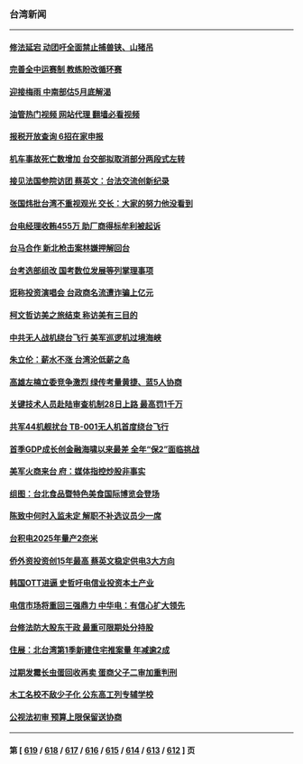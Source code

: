 ### 台湾新闻
---
#### [修法延宕 动团吁全面禁止捕兽铗、山猪吊](../../pages/ncid1349361/n13983911.md?04290045) 
#### [完善全中运赛制 教练盼改循环赛](../../pages/ncid1349361/n13983906.md?04290045) 
#### [迎接梅雨 中南部估5月底解渴](../../pages/ncid1349361/n13983904.md?04290045) 
#### [油管热门视频 网站代理 翻墙必看视频](http://138.2.39.72:81/youtube.html?epic-marker?04290045)
#### [报税开放查询 6招在家申报](../../pages/ncid1349361/n13983902.md?04290045) 
#### [机车事故死亡数增加 台交部拟取消部分两段式左转](../../pages/ncid1349361/n13983876.md?04290045) 
#### [接见法国参院访团 蔡英文：台法交流创新纪录](../../pages/ncid1349361/n13983872.md?04290045) 
#### [张国炜批台湾不重视观光 交长：大家的努力他没看到](../../pages/ncid1349361/n13983880.md?04290045) 
#### [台电经理收贿455万 助厂商得标牟利被起诉](../../pages/ncid1349361/n13983883.md?04290045) 
#### [台马合作 新北枪击案林嫌押解回台](../../pages/ncid1349361/n13983884.md?04290045) 
#### [台考选部组改 国考数位发展等列掌理事项](../../pages/ncid1349361/n13983878.md?04290045) 
#### [诳称投资演唱会 台政商名流遭诈骗上亿元](../../pages/ncid1349361/n13983889.md?04290045) 
#### [柯文哲访美之旅结束 称访美有三目的](../../pages/ncid1349361/n13983892.md?04290045) 
#### [中共无人战机绕台飞行 美军巡逻机过境海峡](../../pages/ncid1349361/n13983779.md?04290045) 
#### [朱立伦：薪水不涨 台湾沦低薪之岛](../../pages/ncid1349361/n13983866.md?04290045) 
#### [高雄左楠立委竞争激烈 绿传考量黄捷、蓝5人协商](../../pages/ncid1349361/n13983867.md?04290045) 
#### [关键技术人员赴陆审查机制28日上路 最高罚1千万](../../pages/ncid1349361/n13983835.md?04290045) 
#### [共军44机舰扰台 TB-001无人机首度绕台飞行](../../pages/ncid1349361/n13983805.md?04290045) 
#### [首季GDP成长创金融海啸以来最差 全年“保2”面临挑战](../../pages/ncid1349361/n13983803.md?04290045) 
#### [美军火商来台 府：媒体指控炒股非事实](../../pages/ncid1349361/n13983810.md?04290045) 
#### [组图：台北食品暨特色美食国际博览会登场](../../pages/ncid1349361/n13983628.md?04290045) 
#### [陈致中何时入监未定 解职不补选议员少一席](../../pages/ncid1349361/n13982878.md?04290045) 
#### [台积电2025年量产2奈米](../../pages/ncid1349361/n13982912.md?04290045) 
#### [侨外资投资创15年最高 蔡英文稳定供电3大方向](../../pages/ncid1349361/n13982938.md?04290045) 
#### [韩国OTT进逼 史哲吁电信业投资本土产业](../../pages/ncid1349361/n13982916.md?04290045) 
#### [电信市场将重回三强鼎力 中华电：有信心扩大领先](../../pages/ncid1349361/n13982939.md?04290045) 
#### [台修法防大股东干政 最重可限期处分持股](../../pages/ncid1349361/n13982911.md?04290045) 
#### [住展：北台湾第1季新建住宅推案量 年减逾2成](../../pages/ncid1349361/n13982915.md?04290045) 
#### [过期发霉长虫蛋回收再卖 蛋商父子二审加重判刑](../../pages/ncid1349361/n13982940.md?04290045) 
#### [木工名校不敌少子化 公东高工列专辅学校](../../pages/ncid1349361/n13982914.md?04290045) 
#### [公视法初审 预算上限保留送协商](../../pages/ncid1349361/n13982918.md?04290045) 

---
#### 第 [ [619](./619.md?04290045) / [618](./618.md?04290045) / [617](./617.md?04290045) / [616](./616.md?04290045) / [615](./615.md?04290045) / [614](./614.md?04290045) / [613](./613.md?04290045) / [612](./612.md?04290045) ] 页
